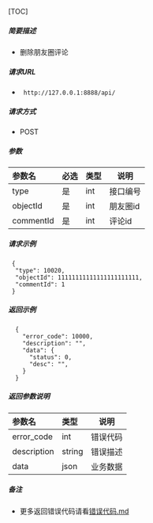

[TOC]
    
##### 简要描述

- 删除朋友圈评论

##### 请求URL
- ` http://127.0.0.1:8888/api/`
  
##### 请求方式
- POST 

##### 参数

| 参数名       | 必选 | 类型  | 说明    |   
|:----------|:---|:----|-------|   
| type      | 是  | int | 接口编号  |   
| objectId  | 是  | int | 朋友圈id |   
| commentId | 是  | int | 评论id  |   

##### 请求示例

```
 {
  "type": 10020,
  "objectId": 11111111111111111111111,
  "commentId": 1
 } 
```

##### 返回示例 

``` 
  {
    "error_code": 10000,
    "description": "",
    "data": {
      "status": 0,
      "desc": "",
    }
  }
```

##### 返回参数说明 

| 参数名         | 类型     | 说明   |   
|:------------|:-------|------|   
| error_code  | int    | 错误代码 |   
| description | string | 错误描述 |   
| data        | json   | 业务数据 |   

##### 备注 

- 更多返回错误代码请看[错误代码.md](../错误代码.md)








